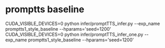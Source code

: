 # promptts baseline

CUDA_VISIBLE_DEVICES=0 python infer/promptTTS_infer.py  --exp_name promptts1_style_baseline  --hparams='seed=1200'
CUDA_VISIBLE_DEVICES=0 python infer/promptTTS_infer_one.py  --exp_name promptts1_style_baseline  --hparams='seed=1200'
